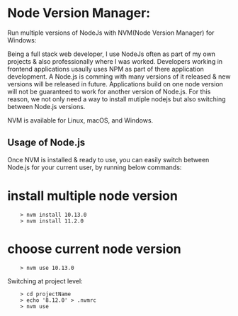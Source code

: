 # Node Version Manager:


Run multiple versions of NodeJs with NVM(Node Version Manager)  for Windows:

Being a full stack web developer, I use NodeJs often as part of my own projects & also professionally where I was worked. Developers working in frontend applications usaully uses NPM as part of there application development. A Node.js is comming with many versions of it released & new versions will be released in future. Applications build on one node version will not be guaranteed to work for another version of Node.js. For this reason, we not only need a way to install mutiple nodejs but also switching between Node.js versions.

NVM is available for Linux, macOS, and Windows.

Usage of Node.js
----------------

Once NVM is installed & ready to use, you can easily switch between Node.js for your current user, by running below commands:


# install multiple node version

```
	> nvm install 10.13.0
	> nvm install 11.2.0
```

# choose current node version

```
	> nvm use 10.13.0
```

Switching at project level:

```
	> cd projectName
	> echo '8.12.0' > .nvmrc
	> nvm use
```
